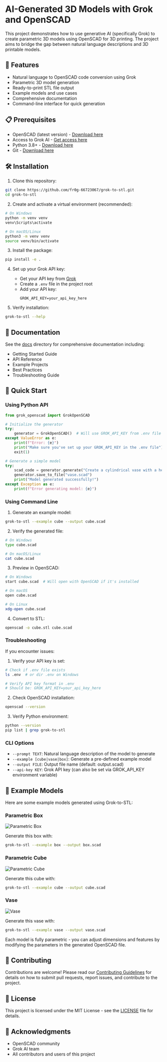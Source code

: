 # AI-Generated 3D Models with Grok and OpenSCAD

This project demonstrates how to use generative AI (specifically Grok) to create parametric 3D models using OpenSCAD for 3D printing. The project aims to bridge the gap between natural language descriptions and 3D printable models.

## 🚀 Features

- Natural language to OpenSCAD code conversion using Grok
- Parametric 3D model generation
- Ready-to-print STL file output
- Example models and use cases
- Comprehensive documentation
- Command-line interface for quick generation

## 📋 Prerequisites

- OpenSCAD (latest version) - [Download here](https://openscad.org/downloads.html)
- Access to Grok AI - [Get access here](https://grok.x.ai)
- Python 3.8+ - [Download here](https://www.python.org/downloads/)
- Git - [Download here](https://git-scm.com/downloads)

## 🛠️ Installation

1. Clone this repository: 
```bash
git clone https://github.com/fr0g-66723067/grok-to-stl.git
cd grok-to-stl
```

2. Create and activate a virtual environment (recommended):
```bash
# On Windows
python -m venv venv
venv\Scripts\activate

# On macOS/Linux
python3 -m venv venv
source venv/bin/activate
```

3. Install the package:
```bash
pip install -e .
```

4. Set up your Grok API key:
   - Get your API key from [Grok](https://grok.x.ai)
   - Create a `.env` file in the project root
   - Add your API key:
     ```
     GROK_API_KEY=your_api_key_here
     ```

5. Verify installation:
```bash
grok-to-stl --help
```

## 📖 Documentation

See the [docs](./docs) directory for comprehensive documentation including:
- Getting Started Guide
- API Reference
- Example Projects
- Best Practices
- Troubleshooting Guide

## 🎯 Quick Start

### Using Python API

```python
from grok_openscad import GrokOpenSCAD

# Initialize the generator
try:
    generator = GrokOpenSCAD()  # Will use GROK_API_KEY from .env file
except ValueError as e:
    print(f"Error: {e}")
    print("Make sure you've set up your GROK_API_KEY in the .env file")
    exit(1)

# Generate a simple model
try:
    scad_code = generator.generate("Create a cylindrical vase with a height of 100mm and diameter of 50mm")
    generator.save_to_file("vase.scad")
    print("Model generated successfully!")
except Exception as e:
    print(f"Error generating model: {e}")
```

### Using Command Line

1. Generate an example model:
```bash
grok-to-stl --example cube --output cube.scad
```

2. Verify the generated file:
```bash
# On Windows
type cube.scad

# On macOS/Linux
cat cube.scad
```

3. Preview in OpenSCAD:
```bash
# On Windows
start cube.scad  # Will open with OpenSCAD if it's installed

# On macOS
open cube.scad

# On Linux
xdg-open cube.scad
```

4. Convert to STL:
```bash
openscad -o cube.stl cube.scad
```

### Troubleshooting

If you encounter issues:

1. Verify your API key is set:
```bash
# Check if .env file exists
ls .env  # or dir .env on Windows

# Verify API key format in .env
# Should be: GROK_API_KEY=your_api_key_here
```

2. Check OpenSCAD installation:
```bash
openscad --version
```

3. Verify Python environment:
```bash
python --version
pip list | grep grok-to-stl
```

### CLI Options

- `--prompt TEXT`: Natural language description of the model to generate
- `--example [cube|vase|box]`: Generate a pre-defined example model
- `--output FILE`: Output file name (default: output.scad)
- `--api-key KEY`: Grok API key (can also be set via GROK_API_KEY environment variable)

## 🤝 Example Models

Here are some example models generated using Grok-to-STL:

### Parametric Box
![Parametric Box](examples/basic/box.png)

Generate this box with:
```bash
grok-to-stl --example box --output box.scad
```

### Parametric Cube
![Parametric Cube](examples/basic/cube.png)

Generate this cube with:
```bash
grok-to-stl --example cube --output cube.scad
```

### Vase
![Vase](examples/basic/vase.png)

Generate this vase with:
```bash
grok-to-stl --example vase --output vase.scad
```

Each model is fully parametric - you can adjust dimensions and features by modifying the parameters in the generated OpenSCAD file.

## 🤝 Contributing

Contributions are welcome! Please read our [Contributing Guidelines](CONTRIBUTING.md) for details on how to submit pull requests, report issues, and contribute to the project.

## 📄 License

This project is licensed under the MIT License - see the [LICENSE](LICENSE) file for details.

## 🙏 Acknowledgments

- OpenSCAD community
- Grok AI team
- All contributors and users of this project